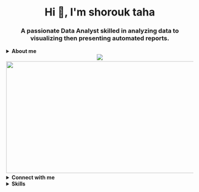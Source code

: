 <h1 align="center">Hi 👋, I'm shorouk taha</h1>
<h3 align="center">A passionate Data Analyst skilled in analyzing data to visualizing then presenting automated reports.</h3>

<details>
  <summary><strong>About me</strong></summary>
  
- 🏫 Fresh graduate From Computer Science at Beni-Suef University
  
- 👯I'm currently looking for opportunities in **the roles of Data analysis or Business analysis**

- 👨‍💻 All of my projects are available at [https://github.com/Shorouktaha](https://github.com/Shorouktaha)

- 📫 How to reach me **shorouktaha13@gmail.com**
  </details>

  <div id="header" align="center">
  <img src="https://media.giphy.com/media/M9gbBd9nbDrOTu1Mqx/giphy.gif" width="100"/>
</div>
<div align="center">
  <img src="https://media.giphy.com/media/dWesBcTLavkZuG35MI/giphy.gif" width="600" height="300"/>
</div>
<details>
  <summary><strong>Connect with me</strong></summary>
<p align="left">
<a href="https://linkedin.com/in/linkedin.com/in/shorouk-taha" target="blank"><img align="center" src="https://raw.githubusercontent.com/rahuldkjain/github-profile-readme-generator/master/src/images/icons/Social/linked-in-alt.svg" alt="linkedin.com/in/shorouk-taha" height="30" width="40" /></a>
</p>
</details>

<details>
  <summary><strong>Skills</strong></summary>
 
<h3 align="left">langauges:</h3>
<p align="left"> <a href="https://www.java.com" target="_blank" rel="noreferrer"> <img src="https://raw.githubusercontent.com/devicons/devicon/master/icons/java/java-original.svg" alt="java" width="40" height="40"/></a> <a href="https://www.python.org" target="_blank" rel="noreferrer"> <img src="https://raw.githubusercontent.com/devicons/devicon/master/icons/python/python-original.svg" alt="python" width="40" height="40"/> </a> </p>

<h3 align="left">Tools:</h3>
<p <a href="https://www.microsoft.com/en-us/sql-server" target="_blank" rel="noreferrer"> <img src="https://www.svgrepo.com/show/303229/microsoft-sql-server-logo.svg" alt="mssql" width="40" height="40"/> </a>  <a href="https://pandas.pydata.org/" target="_blank" rel="noreferrer"> <img src="https://raw.githubusercontent.com/devicons/devicon/2ae2a900d2f041da66e950e4d48052658d850630/icons/pandas/pandas-original.svg" alt="pandas" width="40" height="40"/> </a> <a href="https://seaborn.pydata.org/" target="_blank" rel="noreferrer"> <img src="https://seaborn.pydata.org/_images/logo-mark-lightbg.svg" alt="seaborn" width="40" height="40"/> </a>  </p>

 ## Data Analysis
  ![Microsoft SQL Server](https://img.shields.io/badge/MicrosoftSQLServer-CC2927?style=for-the-badge&logo=MicrosoftSQLServer&logoColor=white)
   ![NumPy](https://img.shields.io/badge/NumPy-013243?style=for-the-badge&logo=NumPy&logoColor=white)
  ![Pandas](https://img.shields.io/badge/Pandas-150458?style=for-the-badge&logo=pandas&logoColor=white)
  
 ## Data Visualization
  ![PowerBI](https://img.shields.io/badge/PowerBI-F2C811?style=for-the-badge&logo=PowerBI&logoColor=white)
  ![Matplotlib](https://img.shields.io/badge/Matplotlib-0C1528?style=for-the-badge&logo=Soundcharts&logoColor=white)

  </details>
  

